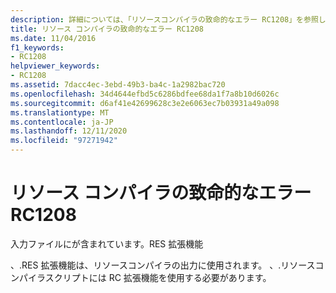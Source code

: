 ```yaml
---
description: 詳細については、「リソースコンパイラの致命的なエラー RC1208」を参照してください。
title: リソース コンパイラの致命的なエラー RC1208
ms.date: 11/04/2016
f1_keywords:
- RC1208
helpviewer_keywords:
- RC1208
ms.assetid: 7dacc4ec-3ebd-49b3-ba4c-1a2982bac720
ms.openlocfilehash: 34d4644efbd5c6286bdfee68da1f7a8b10d6026c
ms.sourcegitcommit: d6af41e42699628c3e2e6063ec7b03931a49a098
ms.translationtype: MT
ms.contentlocale: ja-JP
ms.lasthandoff: 12/11/2020
ms.locfileid: "97271942"
---
```

# <a name="resource-compiler-fatal-error-rc1208"></a>リソース コンパイラの致命的なエラー RC1208

入力ファイルにが含まれています。RES 拡張機能

、.RES 拡張機能は、リソースコンパイラの出力に使用されます。 、.リソースコンパイラスクリプトには RC 拡張機能を使用する必要があります。

